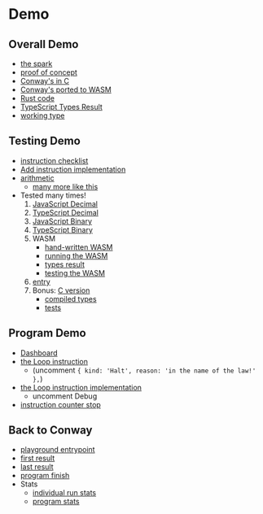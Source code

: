 # Demo

## Overall Demo

- [the spark](./packages/playground/conway-stateless/conway-types.ts)
- [proof of concept](./packages/playground/doom/doom-frame.ts)
- [Conway's in C](./packages/conformance-tests/from-c/conway.c)
- [Conway's ported to WASM](./packages/conformance-tests/from-c/conway.wat)
- [Rust code](./src/handle_module.rs)
- [TypeScript Types Result](./packages/conformance-tests/from-c/c-add.actual.ts)
- [working type](./packages/playground/evaluate/results/results.ts)

## Testing Demo

- [instruction checklist](./README.md)
- [Add instruction implementation](./packages/ts-type-math/add.ts)
- [arithmetic](./packages/ts-type-math/test-cases/arithmetic.ts)
  - [many more like this](./packages/ts-type-math/test-cases/comparison.ts)
- Tested many times!
  1. [JavaScript Decimal](./packages/ts-type-math/add-decimal.test.ts)
  2. [TypeScript Decimal](./packages/ts-type-math/add-decimal.test.ts)
  3. [JavaScript Binary](./packages/ts-type-math/add-binary.test.ts)
  4. [TypeScript Binary](./packages/ts-type-math/add-binary.test.ts)
  5. WASM
     - [hand-written WASM](./packages/conformance-tests/from-wat/add.wat)
     - [running the WASM](./packages/conformance-tests/utils.ts)
     - [types result](./packages/conformance-tests/from-wat/add.actual.ts)
     - [testing the WASM](./packages/conformance-tests/from-wat/add.test.ts)
  6. [entry](from-wat/add.test.ts)
  7. Bonus: [C version](./packages/conformance-tests/from-c/c-add.c)
     - [compiled types](./packages/conformance-tests/from-c/c-add.wat)
     - [tests](./packages/conformance-tests/from-c/c-add.test.ts)

## Program Demo

- [Dashboard](./packages/playground/david-blass-incredibleness.ts)
- [the Loop instruction](./packages/conformance-tests/from-wat/loop.actual.ts)
  - (uncomment `{ kind: 'Halt', reason: 'in the name of the law!' },`)
- [the Loop instruction implementation](./packages/wasm-to-typescript-types/instructions/control-flow.ts)
  - uncomment Debug
- [instruction counter stop](./packages/playground/david-blass-incredibleness.ts)

## Back to Conway

- [playground entrypoint](./packages/playground/evaluate/playground.ts)
- [first result](./packages/playground/evaluate/results/results-000000.ts)
- [last result](./packages/playground/evaluate/results/results-187800.ts)
- [program finish](./packages/playground/evaluate/results/results.ts)
- Stats
  - [individual run stats](./packages/playground/evaluate/results/stats/stats-041000.json)
  - [program stats](./packages/playground/evaluate/results/stats/program-stats.json)

